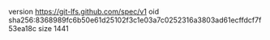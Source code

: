 version https://git-lfs.github.com/spec/v1
oid sha256:8368989fc6b50e61d25102f3c1e03a7c0252316a3803ad61ecffdcf7f53ea18c
size 1441
